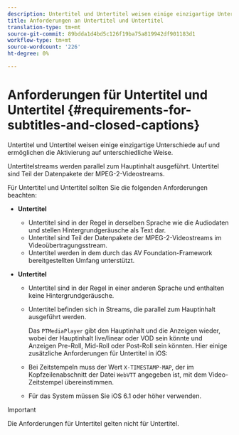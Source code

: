 ```yaml
---
description: Untertitel und Untertitel weisen einige einzigartige Unterschiede auf und ermöglichen die Aktivierung auf unterschiedliche Weise.
title: Anforderungen an Untertitel und Untertitel
translation-type: tm+mt
source-git-commit: 89bdda1d4bd5c126f19ba75a819942df901183d1
workflow-type: tm+mt
source-wordcount: '226'
ht-degree: 0%

---
```



# Anforderungen für Untertitel und Untertitel {#requirements-for-subtitles-and-closed-captions}

Untertitel und Untertitel weisen einige einzigartige Unterschiede auf und ermöglichen die Aktivierung auf unterschiedliche Weise.

Untertitelstreams werden parallel zum Hauptinhalt ausgeführt. Untertitel sind Teil der Datenpakete der MPEG-2-Videostreams.

Für Untertitel und Untertitel sollten Sie die folgenden Anforderungen beachten:

* **Untertitel**

   * Untertitel sind in der Regel in derselben Sprache wie die Audiodaten und stellen Hintergrundgeräusche als Text dar.
   * Untertitel sind Teil der Datenpakete der MPEG-2-Videostreams im Videoübertragungsstream.
   * Untertitel werden in dem durch das AV Foundation-Framework bereitgestellten Umfang unterstützt.

* **Untertitel**

   * Untertitel sind in der Regel in einer anderen Sprache und enthalten keine Hintergrundgeräusche.
   * Untertitel befinden sich in Streams, die parallel zum Hauptinhalt ausgeführt werden.

      Das `PTMediaPlayer` gibt den Hauptinhalt und die Anzeigen wieder, wobei der Hauptinhalt live/linear oder VOD sein könnte und Anzeigen Pre-Roll, Mid-Roll oder Post-Roll sein könnten.
   Hier einige zusätzliche Anforderungen für Untertitel in iOS:

   * Bei Zeitstempeln muss der Wert `X-TIMESTAMP-MAP`, der im Kopfzeilenabschnitt der Datei `WebVTT` angegeben ist, mit dem Video-Zeitstempel übereinstimmen.

   * Für das System müssen Sie iOS 6.1 oder höher verwenden.


>[!IMPORTANT]
>
>Die Anforderungen für Untertitel gelten nicht für Untertitel.